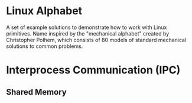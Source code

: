 # Linux Alphabet

A set of example solutions to demonstrate how to work with Linux
primitives. Name inspired by the "mechanical alphabet" created by
Christopher Polhem, which consists of 80 models of standard mechanical
solutions to common problems.

# Interprocess Communication (IPC)


## Shared Memory
